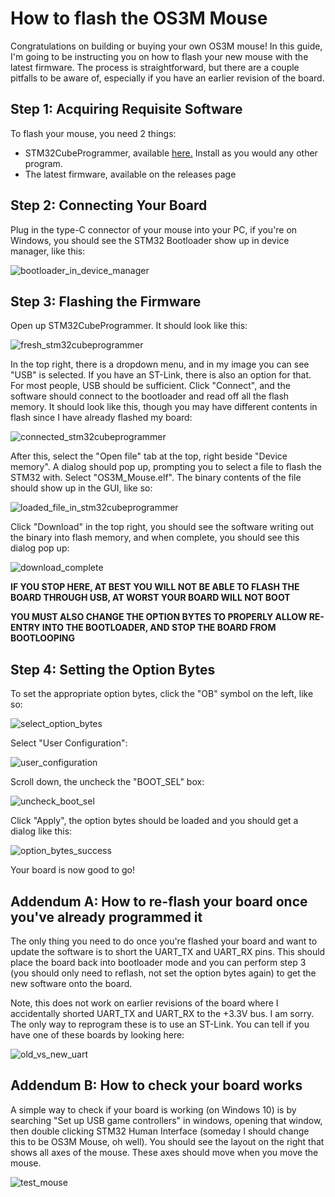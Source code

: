 # How to flash the OS3M Mouse

Congratulations on building or buying your own OS3M mouse! In this guide, I'm going to be instructing you on how to flash your new mouse with the latest firmware. The process is straightforward, but there are a couple pitfalls to be aware of, especially if you have an earlier revision of the board.
## Step 1: Acquiring Requisite Software
To flash your mouse, you need 2 things: 
- STM32CubeProgrammer, available [here.](https://www.st.com/en/development-tools/stm32cubeprog.html) Install as you would any other program.
- The latest firmware, available on the releases page

## Step 2: Connecting Your Board
Plug in the type-C connector of your mouse into your PC, if you're on Windows, you should see the STM32 Bootloader show up in device manager, like this:

![bootloader_in_device_manager](./Images/bootloader_in_device_manager.PNG)

## Step 3: Flashing the Firmware
Open up STM32CubeProgrammer. It should look like this:

![fresh_stm32cubeprogrammer](.///Images/fresh_stm32cubeprogrammer.PNG)

In the top right, there is a dropdown menu, and in my image you can see "USB" is selected. If you have an ST-Link, there is also an option for that. For most people, USB should be sufficient. Click "Connect", and the software should connect to the bootloader and read off all the flash memory. It should look like this, though you may have different contents in flash since I have already flashed my board:

![connected_stm32cubeprogrammer](./Images/connected_stm32cubeprogrammer.PNG)

After this, select the "Open file" tab at the top, right beside "Device memory". A dialog should pop up, prompting you to select a file to flash the STM32 with. Select "OS3M_Mouse.elf". The binary contents of the file should show up in the GUI, like so:

![loaded_file_in_stm32cubeprogrammer](.//Images/opened_file_stm32cubeprogrammer.PNG)

Click "Download" in the top right, you should see the software writing out the binary into flash memory, and when complete, you should see this dialog pop up:

![download_complete](./Images/download_complete.PNG)

**IF YOU STOP HERE, AT BEST YOU WILL NOT BE ABLE TO FLASH THE BOARD THROUGH USB, AT WORST YOUR BOARD WILL NOT BOOT**

**YOU MUST ALSO CHANGE THE OPTION BYTES TO PROPERLY ALLOW RE-ENTRY INTO THE BOOTLOADER, AND STOP THE BOARD FROM BOOTLOOPING**

## Step 4: Setting the Option Bytes

To set the appropriate option bytes, click the "OB" symbol on the left, like so:

![select_option_bytes](./Images/select_option_bytes.PNG)

Select "User Configuration":

![user_configuration](./Images/user_configuration.PNG)

Scroll down, the uncheck the "BOOT_SEL" box:

![uncheck_boot_sel](./Images/uncheck_boot_sel.PNG)

Click "Apply", the option bytes should be loaded and you should get a dialog like this:

![option_bytes_success](./Images/option_bytes_success.PNG)

Your board is now good to go!

## Addendum A: How to re-flash your board once you've already programmed it

The only thing you need to do once you're flashed your board and want to update the software is to short the UART_TX and UART_RX pins. This should place the board back into bootloader mode and you can perform step 3 (you should only need to reflash, not set the option bytes again) to get the new software onto the board. 

Note, this does not work on earlier revisions of the board where I accidentally shorted UART_TX and UART_RX to the +3.3V bus. I am sorry. The only way to reprogram these is to use an ST-Link. You can tell if you have one of these boards by looking here:

![old_vs_new_uart](./Images/old_vs_new_uart.PNG)

## Addendum B: How to check your board works

A simple way to check if your board is working (on Windows 10) is by searching "Set up USB game controllers" in windows, opening that window, then double clicking STM32 Human Interface (someday I should change this to be OS3M Mouse, oh well). You should see the layout on the right that shows all axes of the mouse. These axes should move when you move the mouse.

![test_mouse](./Images/how_to_test.PNG)